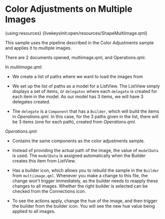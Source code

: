 # Color Adjustments on Multiple Images

{using:resources}
{livekeysInit:open/resources/ShapeMultiImage.qml}

This sample uses the pipeline described in the Color Adjustments sample and applies it to multiple images.

There are 2 documents opened, multiimage.qml, and Operations.qml.

In *multiimage.qml*:

 * We create a list of paths where we want to load the images from

 * We set up the list of paths as a model for a ListView. The ListView simply displays a set of items, or
 `delegates` where each `delegate` is created for each item in the model. As our model has 3 items, we will
 have 3 delegates created.

 * The `delegate` is a `Component` that has a `Builder`, which will build the items in *Operations.qml*.
 In this case, for the 3 paths given in the list, there will be 3 items (one for each path), created
 from *Operations.qml*.

*Operations.qml*:

 * Contains the same components as the color adjustments sample.

 * Instead of providing the actual path of the image, the value of `modelData` is used. The `modelData`
 is assigned automatically when the Builder creates this item from ListView.

 * Has a builder icon, which allows you to rebuild the sample in the `Builder` from `multiimage.qml`.
 Whenever you make a change to this file, the change won't trigger immediately, as the builder needs
 to reapply these changes to all images. Whether the right builder is selected can be checked from
 the Connections icon.

 * To see the actions apply, change the hue of the image, and then trigger the builder from the builder icon.
 You will see the new hue value being applied to all images.
